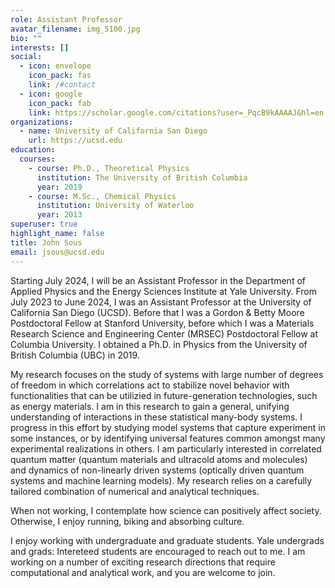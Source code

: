 ```yaml
---
role: Assistant Professor
avatar_filename: img_5100.jpg
bio: ""
interests: []
social:
  - icon: envelope
    icon_pack: fas
    link: /#contact
  - icon: google
    icon_pack: fab
    link: https://scholar.google.com/citations?user=_PqcB9kAAAAJ&hl=en
organizations:
  - name: University of California San Diego
    url: https://ucsd.edu
education:
  courses:
    - course: Ph.D., Theoretical Physics
      institution: The University of British Columbia
      year: 2019
    - course: M.Sc., Chemical Physics
      institution: University of Waterloo
      year: 2013
superuser: true
highlight_name: false
title: John Sous
email: jsous@ucsd.edu
---
```

Starting July 2024, I will be an Assistant Professor in the Department of Applied Physics and the Energy Sciences Institute at Yale University. From July 2023 to June 2024, I was an Assistant Professor at the University of California San Diego (UCSD). Before that I was a Gordon & Betty Moore Postdoctoral Fellow at Stanford University, before which I was a Materials Research Science and Engineering Center (MRSEC) Postdoctoral Fellow at Columbia University. I obtained a Ph.D. in Physics from the University of British Columbia (UBC) in 2019.

My research focuses on the study of systems with large number of degrees of freedom in which correlations act to stabilize novel behavior with functionalities that can be utilizied in future-generation technologies, such as energy materials. I am in this research to gain a general, unifying understanding of interactions in these statistical many-body systems. I progress in this effort by studying model systems that capture experiment in some instances, or by identifying universal features common amongst many experimental realizations in others. I am particularly interested in correlated quantum matter (quantum materials and ultracold atoms and molecules) and dynamics of non-linearly driven systems (optically driven quantum systems and machine learning models). My research relies on a carefully tailored combination of numerical and analytical techniques.

When not working, I contemplate how science can positively affect society. Otherwise, I enjoy running, biking and absorbing culture.

I enjoy working with undergraduate and graduate students. Yale undergrads and grads: Intereteed students are encouraged to reach out to me. I am working on a number of exciting research directions that require computational and analytical work, and you are welcome to join. 
